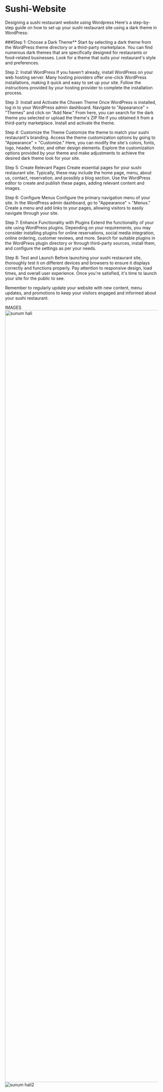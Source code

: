 # Sushi-Website
Designing a sushi restaurant website using Wordpress
Here's a step-by-step guide on how to set up your sushi restaurant site using a dark theme in WordPress:

###Step 1: Choose a Dark Theme**
Start by selecting a dark theme from the WordPress theme directory or a third-party marketplace. You can find numerous dark themes that are specifically designed for restaurants or food-related businesses. Look for a theme that suits your restaurant's style and preferences.

Step 2: Install WordPress
If you haven't already, install WordPress on your web hosting server. Many hosting providers offer one-click WordPress installations, making it quick and easy to set up your site. Follow the instructions provided by your hosting provider to complete the installation process.

Step 3: Install and Activate the Chosen Theme
Once WordPress is installed, log in to your WordPress admin dashboard. Navigate to "Appearance" > "Themes" and click on "Add New." From here, you can search for the dark theme you selected or upload the theme's ZIP file if you obtained it from a third-party marketplace. Install and activate the theme.

Step 4: Customize the Theme
Customize the theme to match your sushi restaurant's branding. Access the theme customization options by going to "Appearance" > "Customize." Here, you can modify the site's colors, fonts, logo, header, footer, and other design elements. Explore the customization options provided by your theme and make adjustments to achieve the desired dark theme look for your site.

Step 5: Create Relevant Pages
Create essential pages for your sushi restaurant site. Typically, these may include the home page, menu, about us, contact, reservation, and possibly a blog section. Use the WordPress editor to create and publish these pages, adding relevant content and images.

Step 6: Configure Menus
Configure the primary navigation menu of your site. In the WordPress admin dashboard, go to "Appearance" > "Menus." Create a menu and add links to your pages, allowing visitors to easily navigate through your site.

Step 7: Enhance Functionality with Plugins
Extend the functionality of your site using WordPress plugins. Depending on your requirements, you may consider installing plugins for online reservations, social media integration, online ordering, customer reviews, and more. Search for suitable plugins in the WordPress plugin directory or through third-party sources, install them, and configure the settings as per your needs.

Step 8: Test and Launch
Before launching your sushi restaurant site, thoroughly test it on different devices and browsers to ensure it displays correctly and functions properly. Pay attention to responsive design, load times, and overall user experience. Once you're satisfied, it's time to launch your site for the public to see.

Remember to regularly update your website with new content, menu updates, and promotions to keep your visitors engaged and informed about your sushi restaurant.

IMAGES
<img width="2543" alt="sunum hali" src="https://github.com/ElifKir/Sushi-Website/assets/75785258/0e9ba0b0-12f4-413a-88f5-08911f5e292c">
![sunum hali2](https://github.com/ElifKir/Sushi-Website/assets/75785258/ba776f3c-c11e-4a80-9a8a-31ac4a7d8bb8)


